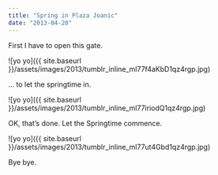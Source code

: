 ```yaml
---
title: "Spring in Plaza Joanic"
date: "2013-04-20"
---
```


First I have to open this gate.

![yo yo]({{ site.baseurl }}/assets/images/2013/tumblr_inline_ml77f4aKbD1qz4rgp.jpg)

… to let the springtime in.

![yo yo]({{ site.baseurl }}/assets/images/2013/tumblr_inline_ml77iriodQ1qz4rgp.jpg)

OK, that’s done. Let the Springtime commence.

![yo yo]({{ site.baseurl }}/assets/images/2013/tumblr_inline_ml77ut4Gbd1qz4rgp.jpg)

Bye bye.

